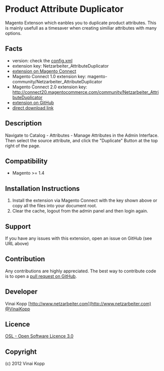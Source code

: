 Product Attribute Duplicator
============================
Magento Extenson which eanbles you to duplicate product attributes.
This is mainly usefull as a timesaver when creating similiar attributes with many options.

Facts
-----
- version: check the [config.xml](https://github.com/Vinai/attribute-duplicator/blob/master/app/code/community/Netzarbeiter/AttributeDuplicator/etc/config.xml)
- extension key: Netzarbeiter_AttributeDuplicator
- [extension on Magento Connect](http://www.magentocommerce.com/magento-connect/attribute-duplicator.html)
- Magento Connect 1.0 extension key: magento-community/Netzarbeiter_AttributeDuplicator
- Magento Connect 2.0 extension key: http://connect20.magentocommerce.com/community/Netzarbeiter_AttributeDuplicator
- [extension on GitHub](https://github.com/Vinai/attribute-duplicator)
- [direct download link](https://github.com/Vinai/attribute-duplicator/zipball/master)

Description
-----------
Navigate to Catalog - Attributes - Manage Attributes in the Admin Interface.
Then select the source attribute, and click the "Duplicate" Button at the top right of the page.

Compatibility
-------------
- Magento >= 1.4

Installation Instructions
-------------------------
1. Install the extension via Magento Connect with the key shown above or copy all the files into your document root.
2. Clear the cache, logout from the admin panel and then login again.

Support
-------
If you have any issues with this extension, open an issue on GitHub (see URL above)

Contribution
------------
Any contributions are highly appreciated. The best way to contribute code is to open a
[pull request on GitHub](https://help.github.com/articles/using-pull-requests).

Developer
---------
Vinai Kopp
[http://www.netzarbeiter.com](http://www.netzarbeiter.com)
[@VinaiKopp](https://twitter.com/VinaiKopp)

Licence
-------
[OSL - Open Software Licence 3.0](http://opensource.org/licenses/osl-3.0.php)

Copyright
---------
(c) 2012 Vinai Kopp